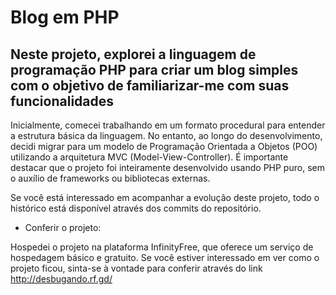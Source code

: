# Blog em PHP
## Neste projeto, explorei a linguagem de programação PHP para criar um blog simples com o objetivo de familiarizar-me com suas funcionalidades

Inicialmente, comecei trabalhando em um formato procedural para entender a estrutura básica da linguagem. No entanto, ao longo do desenvolvimento, decidi migrar para um modelo de Programação Orientada a Objetos (POO) utilizando a arquitetura MVC (Model-View-Controller). É importante destacar que o projeto foi inteiramente desenvolvido usando PHP puro, sem o auxílio de frameworks ou bibliotecas externas.

Se você está interessado em acompanhar a evolução deste projeto, todo o histórico está disponível através dos commits do repositório.

- Conferir o projeto:

Hospedei o projeto na plataforma InfinityFree, que oferece um serviço de hospedagem básico e gratuito. Se você estiver interessado em ver como o projeto ficou, sinta-se à vontade para conferir através do link 
http://desbugando.rf.gd/
